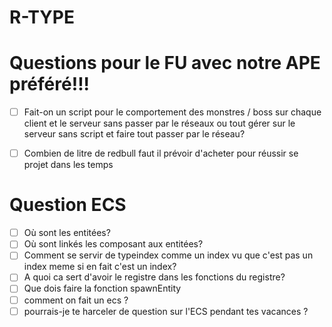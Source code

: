 # R-TYPE

# Questions pour le FU avec notre APE préféré!!!

- [ ] Fait-on un script pour le comportement des monstres / boss sur chaque client et le serveur sans passer par le réseaux ou tout gérer sur le serveur sans script et faire tout passer par le réseau?
- [ ] Combien de litre de redbull faut il prévoir d'acheter pour réussir se projet dans les temps



# Question ECS

- [ ] Où sont les entitées?
- [ ] Où sont linkés les composant aux entitées?
- [ ] Comment se servir de typeindex comme un index vu que c'est pas un index meme si en fait c'est un index?
- [ ] A quoi ca sert d'avoir le registre dans les fonctions du registre?
- [ ] Que dois faire la fonction spawnEntity
- [ ] comment on fait un ecs ?
- [ ] pourrais-je te harceler de question sur l'ECS pendant tes vacances ?
